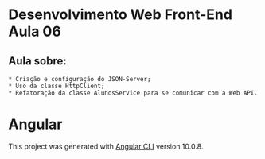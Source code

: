 # Desenvolvimento Web Front-End Aula 06
## Aula sobre:
	* Criação e configuração do JSON-Server;
	* Uso da classe HttpClient;
	* Refatoração da classe AlunosService para se comunicar com a Web API.

# Angular

This project was generated with [Angular CLI](https://github.com/angular/angular-cli) version 10.0.8.